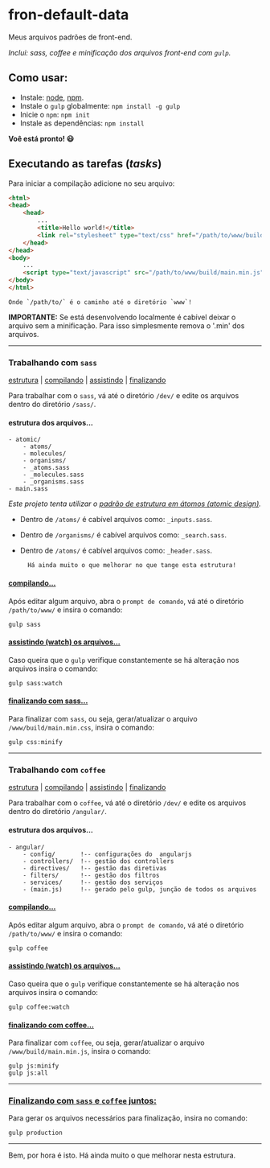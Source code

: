 # fron-default-data

Meus arquivos padrões de front-end.

_Inclui: sass, coffee e minificação dos arquivos front-end com `gulp`._

## Como usar:

- Instale: [node](https://www.google.com.br/url?sa=t&rct=j&q=&esrc=s&source=web&cd=1&cad=rja&uact=8&ved=0ahUKEwjwptnV-sfVAhVBTCYKHa2XAUYQFggnMAA&url=https%3A%2F%2Fnodejs.org%2Fen%2Fdownload%2F&usg=AFQjCNHZzjan4fCboPz6gh54VvJCUBVGEA), [npm](https://www.google.com.br/url?sa=t&rct=j&q=&esrc=s&source=web&cd=2&cad=rja&uact=8&ved=0ahUKEwjcvOjl-sfVAhVD4yYKHYXlB1QQFgguMAE&url=https%3A%2F%2Fdocs.npmjs.com%2Fcli%2Finstall&usg=AFQjCNFgC6Gf9Hhd0naw0MVA6uwOa4z12Q).
- Instale o `gulp` globalmente: `npm install -g gulp`
- Inicie o `npm`: `npm init`
- Instale as dependências: `npm install`

**Voê está pronto! :smiley:**

## Executando as tarefas (_tasks_)

Para iniciar a compilação adicione no seu arquivo:

````html
<html>
<head>
    <head>
        ...
        <title>Hello world!</title>
        <link rel="stylesheet" type="text/css" href="/path/to/www/build/main.min.css">
    </head>
</head>
<body>
    ...
    <script type="text/javascript" src="/path/to/www/build/main.min.js"></script>
</body>
</html>
````

    Onde `/path/to/` é o caminho até o diretório `www`!

**IMPORTANTE:** Se está desenvolvendo localmente é cabível deixar o arquivo sem a minificação. Para isso simplesmente remova o '.min' dos arquivos.

---

### Trabalhando com `sass`

[estrutura](#estrutura-sass) | [compilando](#compilando-sass) | [assistindo](#assistindo-sass) | [finalizando](#finalizando-sass)

Para trabalhar com o `sass`, vá até o diretório `/dev/` e edite os arquivos dentro do diretório `/sass/`.

<a name="estrutura-sass"></a>

#### estrutura dos arquivos...

````
- atomic/
    - atoms/
    - molecules/
    - organisms/
    - _atoms.sass
    - _molecules.sass
    - _organisms.sass
- main.sass
````

_Este projeto tenta utilizar o [padrão de estrutura em átomos (atomic design)](http://bradfrost.com/blog/post/atomic-web-design/)._

- Dentro de `/atoms/` é cabível arquivos como: `_inputs.sass`.
- Dentro de `/organisms/` é cabível arquivos como: `_search.sass`.
- Dentro de `/atoms/` é cabível arquivos como: `_header.sass`.

        Há ainda muito o que melhorar no que tange esta estrutura!

<a name="compilando-sass"></a>

#### <a href="https://github.com/tadeubarbosa/front-default-data/blob/master/www/gulpfile.coffee#L21" targe="_blank">compilando...</a>

Após editar algum arquivo, abra o `prompt de comando`, vá até o diretório `/path/to/www/` e insira o comando:

    gulp sass

<a name="assistindo-sass"></a>

#### <a href="https://github.com/tadeubarbosa/front-default-data/blob/master/www/gulpfile.coffee#L91" targe="_blank">assistindo (watch) os arquivos...</a>

Caso queira que o `gulp` verifique constantemente se há alteração nos arquivos insira o comando:

    gulp sass:watch

<a name="finalizando-sass"></a>

#### <a href="https://github.com/tadeubarbosa/front-default-data/blob/master/www/gulpfile.coffee#L48" targe="_blank">finalizando com sass...</a>

Para finalizar com `sass`, ou seja, gerar/atualizar o arquivo `/www/build/main.min.css`, insira o comando:

    gulp css:minify

---

### Trabalhando com `coffee`

[estrutura](#estrutura-coffee) | [compilando](#compilando-coffee) | [assistindo](#assistindo-coffee) | [finalizando](#finalizando-coffee)

Para trabalhar com o `coffee`, vá até o diretório `/dev/` e edite os arquivos dentro do diretório `/angular/`.

<a name="estrutura-coffee"></a>

#### estrutura dos arquivos...

````
- angular/
    - config/       !-- configurações do  angularjs
    - controllers/  !-- gestão dos controllers
    - directives/   !-- gestão das diretivas
    - filters/      !-- gestão dos filtros
    - services/     !-- gestão dos serviços
    - (main.js)     !-- gerado pelo gulp, junção de todos os arquivos
````

<a name="compilando-coffee"></a>

#### <a href="https://github.com/tadeubarbosa/front-default-data/blob/master/www/gulpfile.coffee#L79" targe="_blank">compilando...</a>

Após editar algum arquivo, abra o `prompt de comando`, vá até o diretório `/path/to/www/` e insira o comando:

    gulp coffee

<a name="assistindo-coffee"></a>

#### <a href="https://github.com/tadeubarbosa/front-default-data/blob/master/www/gulpfile.coffee#L96" targe="_blank">assistindo (watch) os arquivos...</a>

Caso queira que o `gulp` verifique constantemente se há alteração nos arquivos insira o comando:

    gulp coffee:watch

<a name="finalizando-coffee"></a>

#### <a href="https://github.com/tadeubarbosa/front-default-data/blob/master/www/gulpfile.coffee#L62" targe="_blank">finalizando com coffee...</a>

Para finalizar com `coffee`, ou seja, gerar/atualizar o arquivo `/www/build/main.min.js`, insira o comando:

    gulp js:minify
    gulp js:all

---

### <a href="https://github.com/tadeubarbosa/front-default-data/blob/master/www/gulpfile.coffee#L88" targe="_blank">Finalizando com `sass` e `coffee` juntos:</a>

Para gerar os arquivos necessários para finalização, insira no comando:

    gulp production

---

Bem, por hora é isto. Há ainda muito o que melhorar nesta estrutura.
